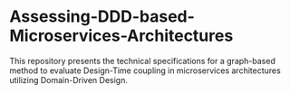 # Assessing-DDD-based-Microservices-Architectures
This repository presents the technical specifications for a graph-based method to evaluate Design-Time coupling in microservices architectures utilizing Domain-Driven Design.

